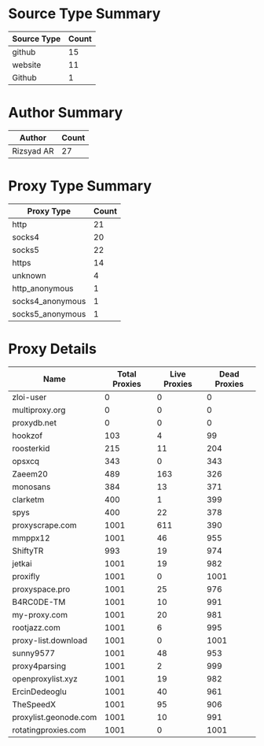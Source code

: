 # Source Type Summary

| Source Type | Count |
|-------------|-------|
| github | 15 |
| website | 11 |
| Github | 1 |


# Author Summary

| Author | Count |
|--------|-------|
| Rizsyad AR | 27 |


# Proxy Type Summary

| Proxy Type | Count |
|------------|-------|
| http | 21 |
| socks4 | 20 |
| socks5 | 22 |
| https | 14 |
| unknown | 4 |
| http_anonymous | 1 |
| socks4_anonymous | 1 |
| socks5_anonymous | 1 |


# Proxy Details

| Name | Total Proxies | Live Proxies | Dead Proxies |
|------|---------------|--------------|---------------|
| zloi-user | 0 | 0 | 0 |
| multiproxy.org | 0 | 0 | 0 |
| proxydb.net | 0 | 0 | 0 |
| hookzof | 103 | 4 | 99 |
| roosterkid | 215 | 11 | 204 |
| opsxcq | 343 | 0 | 343 |
| Zaeem20 | 489 | 163 | 326 |
| monosans | 384 | 13 | 371 |
| clarketm | 400 | 1 | 399 |
| spys | 400 | 22 | 378 |
| proxyscrape.com | 1001 | 611 | 390 |
| mmppx12 | 1001 | 46 | 955 |
| ShiftyTR | 993 | 19 | 974 |
| jetkai | 1001 | 19 | 982 |
| proxifly | 1001 | 0 | 1001 |
| proxyspace.pro | 1001 | 25 | 976 |
| B4RC0DE-TM | 1001 | 10 | 991 |
| my-proxy.com | 1001 | 20 | 981 |
| rootjazz.com | 1001 | 6 | 995 |
| proxy-list.download | 1001 | 0 | 1001 |
| sunny9577 | 1001 | 48 | 953 |
| proxy4parsing | 1001 | 2 | 999 |
| openproxylist.xyz | 1001 | 19 | 982 |
| ErcinDedeoglu | 1001 | 40 | 961 |
| TheSpeedX | 1001 | 95 | 906 |
| proxylist.geonode.com | 1001 | 10 | 991 |
| rotatingproxies.com | 1001 | 0 | 1001 |
